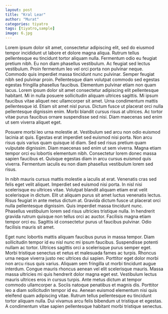 ```yaml
---
layout: post
title: "Kral Lear"
author: "Murat"
categories: tiyatro
tags: [tiyatro,sample]
image: 6.jpg
---
```


Lorem ipsum dolor sit amet, consectetur adipiscing elit, sed do eiusmod tempor incididunt ut labore et dolore magna aliqua. Rutrum tellus pellentesque eu tincidunt tortor aliquam nulla. Fermentum odio eu feugiat pretium nibh. Eu non diam phasellus vestibulum. Ac feugiat sed lectus vestibulum. Proin fermentum leo vel orci porta non pulvinar neque. Commodo quis imperdiet massa tincidunt nunc pulvinar. Semper feugiat nibh sed pulvinar proin. Pellentesque diam volutpat commodo sed egestas egestas fringilla phasellus faucibus. Elementum pulvinar etiam non quam lacus. Lorem ipsum dolor sit amet consectetur adipiscing elit pellentesque habitant. Mi in nulla posuere sollicitudin aliquam ultrices sagittis. Mi ipsum faucibus vitae aliquet nec ullamcorper sit amet. Urna condimentum mattis pellentesque id. Etiam sit amet nisl purus. Dictum fusce ut placerat orci nulla pellentesque dignissim enim. Morbi blandit cursus risus at ultrices. Ac tortor vitae purus faucibus ornare suspendisse sed nisi. Diam maecenas sed enim ut sem viverra aliquet eget.

Posuere morbi leo urna molestie at. Vestibulum sed arcu non odio euismod lacinia at quis. Egestas erat imperdiet sed euismod nisi porta. Non arcu risus quis varius quam quisque id diam. Sed sed risus pretium quam vulputate dignissim. Diam maecenas sed enim ut sem viverra. Magna etiam tempor orci eu lobortis elementum nibh. Consectetur lorem donec massa sapien faucibus et. Quisque egestas diam in arcu cursus euismod quis viverra. Fermentum iaculis eu non diam phasellus vestibulum lorem sed risus.

In nibh mauris cursus mattis molestie a iaculis at erat. Venenatis cras sed felis eget velit aliquet. Imperdiet sed euismod nisi porta. In nisl nisi scelerisque eu ultrices vitae. Volutpat blandit aliquam etiam erat velit scelerisque in dictum. Elit ut aliquam purus sit amet luctus venenatis lectus. Risus feugiat in ante metus dictum at. Gravida dictum fusce ut placerat orci nulla pellentesque dignissim. Quis imperdiet massa tincidunt nunc. Phasellus vestibulum lorem sed risus ultricies tristique nulla. In hendrerit gravida rutrum quisque non tellus orci ac auctor. Facilisis magna etiam tempor orci eu. Sagittis id consectetur purus ut faucibus pulvinar. Odio facilisis mauris sit amet.

Eget nunc lobortis mattis aliquam faucibus purus in massa tempor. Diam sollicitudin tempor id eu nisl nunc mi ipsum faucibus. Suspendisse potenti nullam ac tortor. Ultrices sagittis orci a scelerisque purus semper eget. Morbi tristique senectus et netus et malesuada fames ac turpis. Rhoncus urna neque viverra justo nec ultrices dui sapien. Porttitor eget dolor morbi non arcu risus quis varius. Aliquam sem fringilla ut morbi tincidunt augue interdum. Congue mauris rhoncus aenean vel elit scelerisque mauris. Massa massa ultricies mi quis hendrerit dolor magna eget est. Vestibulum lectus mauris ultrices eros in cursus turpis. Ante metus dictum at tempor commodo ullamcorper a. Sociis natoque penatibus et magnis dis. Porttitor leo a diam sollicitudin tempor id eu. Aenean euismod elementum nisi quis eleifend quam adipiscing vitae. Rutrum tellus pellentesque eu tincidunt tortor aliquam nulla. Dui vivamus arcu felis bibendum ut tristique et egestas. A condimentum vitae sapien pellentesque habitant morbi tristique senectus.
